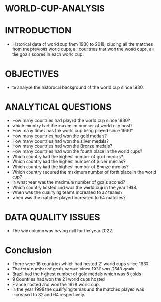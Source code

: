 # WORLD-CUP-ANALYSIS
# INTRODUCTION
* Historical data of world cup from 1930 to 2018, cluding all the matches from the previous world cups, all countries that won the world cups, all the goals scored in each world cup. 
# OBJECTIVES
* to analyse the historocal background of the world cup since 1930.
# ANALYTICAL QUESTIONS
* How many countries had played the world cup since 1930?
* which country had the maximum number of world cup host?
* How many times has the world cup beng played since 1930?
* How many countries had won the gold medals?
* How many countries had won the silver medals?
* How many countries had won the Bronze medals?
* How many countries had won the fourth place in the world cups?
* Which country had the highest number of gold medlas?
* Which country had the highest number of Silver medlas?
* Which country had the highest number of Bronze medlas?
* Which country secured the maximum number of forth place in the world cup?
* In what year was the maximum number of goals scored?
* Which country hosted and won the world cup in the year 1998.
* When was the qualifying teams increased to 32 teams?
* when was the matches played increased to 64 matches?
# DATA QUALITY ISSUES
* The win column was having null for the year 2022.
# Conclusion
* There were 16 countries which had hosted 21 world cups since 1930.
* The total number of goals scored since 1930 was 2548 goals.
* Brazil had the highest number of gold medals which was 5 golds
* 9 Countries had won the 21 world cups hosted
* France hosted and won the 1998 world cup.
* In the year 1998 the qualifying temas and the matches played was increased to 32 and 64 respectively.
